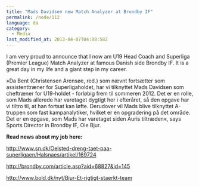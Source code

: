 ```yaml
---
title: "Mads Davidsen new Match Analyzer at Brondby IF"
permalink: /node/112
language: da
category:
  - Media
last_modified_at: 2013-04-07T04:08:58Z
---
```


I am very proud to announce that I now am U19 Head Coach and Superliga (Premier League) Match Analyzer at famous Danish side Brondby IF. It is a great day in my life and a giant step in my career.

»Da Bent (Christensen Arensøe, red.) som nævnt fortsætter som assistenttræner for Superligaholdet, har vi tilknyttet Mads Davidsen som cheftræner for U19-holdet - forløbig frem til sommeren 2012. Det er en rolle, som Mads allerede har varetaget dygtigt her i efteråret, så den opgave har vi tiltro til, at han fortsat kan løfte. Derudover vil Mads blive tilknyttet A-truppen som fast kampanalytiker, hvilket er en opgradering på det område. Det er en opgave, som Mads har varetaget siden Auris tiltræden«, says Sports Director in Brondby IF, Ole Bjur.

**Read news about my job here:**

<http://www.sn.dk/Oelsted-dreng-taet-paa-superligaen/Halsnaes/artikel/169724>

<http://brondby.com/article.asp?aid=68827&id=145>

<http://www.bold.dk/nyt/Bjur-Et-rigtigt-staerkt-team>
